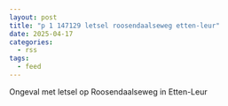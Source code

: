 ```yaml
---
layout: post
title: "p 1 147129 letsel roosendaalseweg etten-leur"
date: 2025-04-17
categories: 
  - rss
tags: 
  - feed
---
```


Ongeval met letsel op Roosendaalseweg in Etten-Leur
